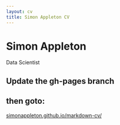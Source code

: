 ```yaml
---
layout: cv
title: Simon Appleton CV
---
```

# Simon Appleton
Data Scientist

## Update the gh-pages branch

## then goto:

<a href="https://simonappleton.github.io/markdown-cv/">simonappleton.github.io/markdown-cv/</a>

<!-- ### Footer

Last updated: May 2013 -->


